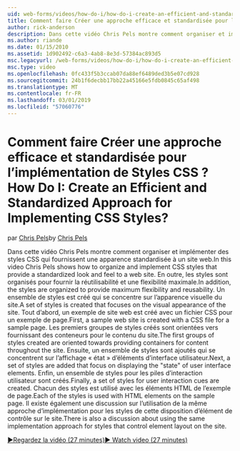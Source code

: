 ```yaml
---
uid: web-forms/videos/how-do-i/how-do-i-create-an-efficient-and-standardized-approach-for-implementing-css-styles
title: Comment faire Créer une approche efficace et standardisée pour l’implémentation de Styles CSS ? | Microsoft Docs
author: rick-anderson
description: Dans cette vidéo Chris Pels montre comment organiser et implémenter des styles CSS qui fournissent une apparence standardisée à un site web. En outre, les styles sont...
ms.author: riande
ms.date: 01/15/2010
ms.assetid: 1d902492-c6a3-4ab8-8e3d-57384ac893d5
msc.legacyurl: /web-forms/videos/how-do-i/how-do-i-create-an-efficient-and-standardized-approach-for-implementing-css-styles
msc.type: video
ms.openlocfilehash: 0fc433f5b3ccab07da88ef6489ded3b5e07cd928
ms.sourcegitcommit: 24b1f6decbb17bb22a45166e5fdb0845c65af498
ms.translationtype: MT
ms.contentlocale: fr-FR
ms.lasthandoff: 03/01/2019
ms.locfileid: "57060776"
---
```

<a name="how-do-i-create-an-efficient-and-standardized-approach-for-implementing-css-styles"></a><span data-ttu-id="0e0bb-105">Comment faire Créer une approche efficace et standardisée pour l’implémentation de Styles CSS ?</span><span class="sxs-lookup"><span data-stu-id="0e0bb-105">How Do I: Create an Efficient and Standardized Approach for Implementing CSS Styles?</span></span>
====================
<span data-ttu-id="0e0bb-106">par [Chris Pels](https://twitter.com/chrispels)</span><span class="sxs-lookup"><span data-stu-id="0e0bb-106">by [Chris Pels](https://twitter.com/chrispels)</span></span>

<span data-ttu-id="0e0bb-107">Dans cette vidéo Chris Pels montre comment organiser et implémenter des styles CSS qui fournissent une apparence standardisée à un site web.</span><span class="sxs-lookup"><span data-stu-id="0e0bb-107">In this video Chris Pels shows how to organize and implement CSS styles that provide a standardized look and feel to a web site.</span></span> <span data-ttu-id="0e0bb-108">En outre, les styles sont organisés pour fournir la réutilisabilité et une flexibilité maximale.</span><span class="sxs-lookup"><span data-stu-id="0e0bb-108">In addition, the styles are organized to provide maximum flexibility and reusability.</span></span> <span data-ttu-id="0e0bb-109">Un ensemble de styles est créé qui se concentre sur l’apparence visuelle du site.</span><span class="sxs-lookup"><span data-stu-id="0e0bb-109">A set of styles is created that focuses on the visual appearance of the site.</span></span> <span data-ttu-id="0e0bb-110">Tout d’abord, un exemple de site web est créé avec un fichier CSS pour un exemple de page.</span><span class="sxs-lookup"><span data-stu-id="0e0bb-110">First, a sample web site is created with a CSS file for a sample page.</span></span> <span data-ttu-id="0e0bb-111">Les premiers groupes de styles créés sont orientées vers fournissant des conteneurs pour le contenu du site.</span><span class="sxs-lookup"><span data-stu-id="0e0bb-111">The first groups of styles created are oriented towards providing containers for content throughout the site.</span></span> <span data-ttu-id="0e0bb-112">Ensuite, un ensemble de styles sont ajoutés qui se concentrent sur l’affichage « état » d’éléments d’interface utilisateur.</span><span class="sxs-lookup"><span data-stu-id="0e0bb-112">Next, a set of styles are added that focus on displaying the "state" of user interface elements.</span></span> <span data-ttu-id="0e0bb-113">Enfin, un ensemble de styles pour les piles d’interaction utilisateur sont créés.</span><span class="sxs-lookup"><span data-stu-id="0e0bb-113">Finally, a set of styles for user interaction cues are created.</span></span> <span data-ttu-id="0e0bb-114">Chacun des styles est utilisé avec les éléments HTML de l’exemple de page.</span><span class="sxs-lookup"><span data-stu-id="0e0bb-114">Each of the styles is used with HTML elements on the sample page.</span></span> <span data-ttu-id="0e0bb-115">Il existe également une discussion sur l’utilisation de la même approche d’implémentation pour les styles de cette disposition d’élément de contrôle sur le site.</span><span class="sxs-lookup"><span data-stu-id="0e0bb-115">There is also a discussion about using the same implementation approach for styles that control element layout on the site.</span></span>

[<span data-ttu-id="0e0bb-116">&#9654;Regardez la vidéo (27 minutes)</span><span class="sxs-lookup"><span data-stu-id="0e0bb-116">&#9654; Watch video (27 minutes)</span></span>](https://channel9.msdn.com/Blogs/ASP-NET-Site-Videos/how-do-i-create-an-efficient-and-standardized-approach-for-implementing-css-styles)
